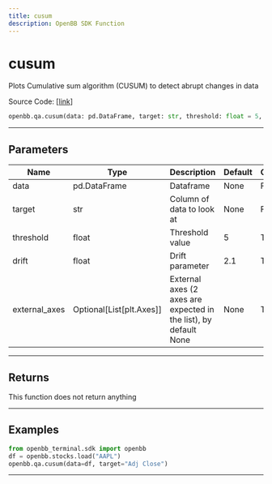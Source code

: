 ```yaml
---
title: cusum
description: OpenBB SDK Function
---
```


# cusum

Plots Cumulative sum algorithm (CUSUM) to detect abrupt changes in data

Source Code: [[link](https://github.com/OpenBB-finance/OpenBBTerminal/tree/main/openbb_terminal/common/quantitative_analysis/qa_view.py#L523)]

```python
openbb.qa.cusum(data: pd.DataFrame, target: str, threshold: float = 5, drift: float = 2.1, external_axes: Optional[List[matplotlib.axes._axes.Axes]] = None)
```

---

## Parameters

| Name | Type | Description | Default | Optional |
| ---- | ---- | ----------- | ------- | -------- |
| data | pd.DataFrame | Dataframe | None | False |
| target | str | Column of data to look at | None | False |
| threshold | float | Threshold value | 5 | True |
| drift | float | Drift parameter | 2.1 | True |
| external_axes | Optional[List[plt.Axes]] | External axes (2 axes are expected in the list), by default None | None | True |


---

## Returns

This function does not return anything

---

## Examples

```python
from openbb_terminal.sdk import openbb
df = openbb.stocks.load("AAPL")
openbb.qa.cusum(data=df, target="Adj Close")
```

---


